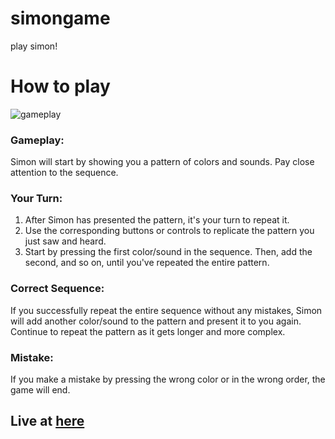 # simongame
play simon!

# How to play
 ![gameplay](./simon%20game.png)
### Gameplay:
Simon will start by showing you a pattern of colors and sounds. Pay close attention to the sequence.

### Your Turn:
1. After Simon has presented the pattern, it's your turn to repeat it.
2. Use the corresponding buttons or controls to replicate the pattern you just saw and heard.
3. Start by pressing the first color/sound in the sequence. Then, add the second, and so on, until you've repeated the entire pattern.

### Correct Sequence:
If you successfully repeat the entire sequence without any mistakes, Simon will add another color/sound to the pattern and present it to you again.
Continue to repeat the pattern as it gets longer and more complex.

### Mistake:
If you make a mistake by pressing the wrong color or in the wrong order, the game will end.

## Live at [here](http://playsimon.me/simongame/)
